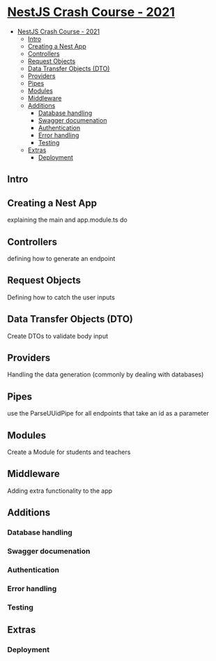 # [NestJS Crash Course - 2021](https://www.youtube.com/watch?v=S0R82Osg-Mk&t=6322s&ab_channel=LaithHarb)

- [NestJS Crash Course - 2021](#nestjs-crash-course---2021)
  - [Intro](#intro)
  - [Creating a Nest App](#creating-a-nest-app)
  - [Controllers](#controllers)
  - [Request Objects](#request-objects)
  - [Data Transfer Objects (DTO)](#data-transfer-objects-dto)
  - [Providers](#providers)
  - [Pipes](#pipes)
  - [Modules](#modules)
  - [Middleware](#middleware)
  - [Additions](#additions)
    - [Database handling](#database-handling)
    - [Swagger documenation](#swagger-documenation)
    - [Authentication](#authentication)
    - [Error handling](#error-handling)
    - [Testing](#testing)
  - [Extras](#extras)
    - [Deployment](#deployment)

## Intro

## Creating a Nest App

explaining the main and app.module.ts do

## Controllers

defining how to generate an endpoint

## Request Objects

Defining how to catch the user inputs

## Data Transfer Objects (DTO)

Create DTOs to validate body input

## Providers

Handling the data generation (commonly by dealing with databases)

## Pipes

use the ParseUUidPipe for all endpoints that take an id as a parameter

## Modules

Create a Module for students and teachers

## Middleware

Adding extra functionality to the app

## Additions

### Database handling

### Swagger documenation

### Authentication

### Error handling

### Testing

## Extras

### Deployment
